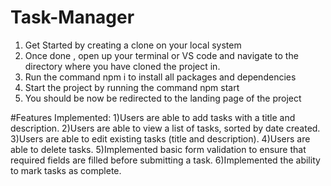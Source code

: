 # Task-Manager

1) Get Started by creating a clone on your local system
2) Once done , open up your terminal or VS code and navigate to the directory where you have cloned the project in.
3) Run the command npm i to install all packages and dependencies
4) Start the project by running the command npm start
5) You should be now be redirected to the landing page of the project


#Features Implemented:
1)Users are able to add tasks with a title and description.
2)Users are able to view a list of tasks, sorted by date created.
3)Users are able to edit existing tasks (title and description).
4)Users are able to delete tasks.
5)Implemented basic form validation to ensure that required fields are filled before submitting a task.
6)Implemented the ability to mark tasks as complete.


